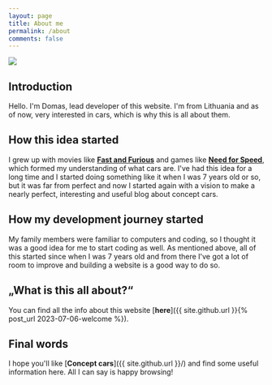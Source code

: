 ```yaml
---
layout: page
title: About me
permalink: /about
comments: false
---
```


<img src="{{ site.baseurl }}/assets/images/aboutme.jpg">

## Introduction

Hello. I'm Domas, lead developer of this website. I'm from Lithuania and as of now, very interested in cars, which is why this is all about them.

## How this idea started

I grew up with movies like [**Fast and Furious**](https://en.wikipedia.org/wiki/Fast_%26_Furious) and games like [**Need for Speed**](https://en.wikipedia.org/wiki/Need_for_Speed), which formed my understanding of what cars are. I've had this idea for a long time and I started doing something like it when I was 7 years old or so, but it was far from perfect and now I started again with a vision to make a nearly perfect, interesting and useful blog about concept cars.

## How my development journey started

My family members were familiar to computers and coding, so I thought it was a good idea for me to start coding as well. As mentioned above, all of this started since when I was 7 years old and from there I've got a lot of room to improve and building a website is a good way to do so.

## „What is this all about?“

You can find all the info about this website [**here**]({{ site.github.url }}{% post_url 2023-07-06-welcome %}).

## Final words

I hope you'll like [**Concept cars**]({{ site.github.url }}/) and find some useful information here. All I can say is happy browsing!